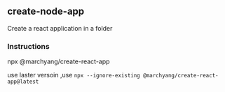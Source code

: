 ## create-node-app
Create a react application in a folder

### Instructions
npx @marchyang/create-react-app

use laster versoin ,use ```npx --ignore-existing @marchyang/create-react-app@latest```


